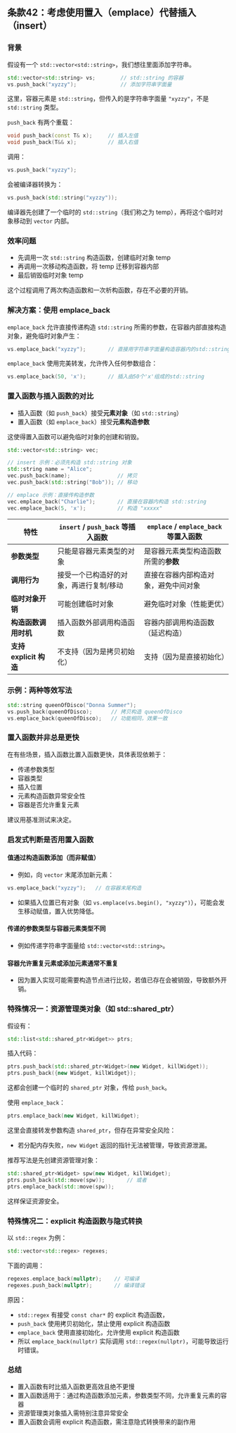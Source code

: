 ## 条款42：考虑使用置入（emplace）代替插入（insert）

### 背景

假设有一个 `std::vector<std::string>`，我们想往里面添加字符串。

```cpp
std::vector<std::string> vs;        // std::string 的容器
vs.push_back("xyzzy");              // 添加字符串字面量
```

这里，容器元素是 `std::string`，但传入的是字符串字面量 `"xyzzy"`，不是 `std::string` 类型。

`push_back` 有两个重载：

```cpp
void push_back(const T& x);     // 插入左值
void push_back(T&& x);          // 插入右值
```

调用：

```cpp
vs.push_back("xyzzy");
```

会被编译器转换为：

```cpp
vs.push_back(std::string("xyzzy"));
```

编译器先创建了一个临时的 `std::string`（我们称之为 temp），再将这个临时对象移动到 `vector` 内部。

### 效率问题

- 先调用一次 `std::string` 构造函数，创建临时对象 temp
- 再调用一次移动构造函数，将 temp 迁移到容器内部
- 最后销毁临时对象 temp

这个过程调用了两次构造函数和一次析构函数，存在不必要的开销。

### 解决方案：使用 emplace_back

`emplace_back` 允许直接传递构造 `std::string` 所需的参数，在容器内部直接构造对象，避免临时对象产生：

```cpp
vs.emplace_back("xyzzy");       // 直接用字符串字面量构造容器内的std::string
```

`emplace_back` 使用完美转发，允许传入任何参数组合：

```cpp
vs.emplace_back(50, 'x');       // 插入由50个'x'组成的std::string
```

### 置入函数与插入函数的对比

- 插入函数（如 `push_back`）接受**元素对象**（如 `std::string`）
- 置入函数（如 `emplace_back`）接受**元素构造参数**

这使得置入函数可以避免临时对象的创建和销毁。

```cpp
std::vector<std::string> vec;

// insert 示例：必须先构造 std::string 对象
std::string name = "Alice";
vec.push_back(name);               // 拷贝
vec.push_back(std::string("Bob")); // 移动

// emplace 示例：直接传构造参数
vec.emplace_back("Charlie");       // 直接在容器内构造 std::string
vec.emplace_back(5, 'x');          // 构造 "xxxxx"
```

| 特性                   | `insert` / `push_back` 等插入函数       | `emplace` / `emplace_back` 等置入函数 |
| ---------------------- | --------------------------------------- | ------------------------------------- |
| **参数类型**           | 只能是容器元素类型的对象                | 是容器元素类型构造函数所需的**参数**  |
| **调用行为**           | 接受一个已构造好的对象，再进行复制/移动 | 直接在容器内部构造对象，避免中间对象  |
| **临时对象开销**       | 可能创建临时对象                        | 避免临时对象（性能更优）              |
| **构造函数调用时机**   | 插入函数外部调用构造函数                | 容器内部调用构造函数（延迟构造）      |
| **支持 explicit 构造** | 不支持（因为是拷贝初始化）              | 支持（因为是直接初始化）              |

### 示例：两种等效写法

```cpp
std::string queenOfDisco("Donna Summer");
vs.push_back(queenOfDisco);      // 拷贝构造 queenOfDisco
vs.emplace_back(queenOfDisco);   // 功能相同，效果一致
```

### 置入函数并非总是更快

在有些场景，插入函数比置入函数更快，具体表现依赖于：

- 传递参数类型
- 容器类型
- 插入位置
- 元素构造函数异常安全性
- 容器是否允许重复元素

建议用基准测试来决定。

### 启发式判断是否用置入函数

#### **值通过构造函数添加（而非赋值）**
- 例如，向 `vector` 末尾添加新元素：

```cpp
vs.emplace_back("xyzzy");   // 在容器末尾构造
```

- 如果插入位置已有对象（如 `vs.emplace(vs.begin(), "xyzzy")`），可能会发生移动赋值，置入优势降低。

#### **传递的参数类型与容器元素类型不同**
- 例如传递字符串字面量给 `std::vector<std::string>`。

#### **容器允许重复元素或添加元素通常不重复**
- 因为置入实现可能需要构造节点进行比较，若值已存在会被销毁，导致额外开销。

### 特殊情况一：资源管理类对象（如 std::shared_ptr）

假设有：

```cpp
std::list<std::shared_ptr<Widget>> ptrs;
```

插入代码：

```cpp
ptrs.push_back(std::shared_ptr<Widget>(new Widget, killWidget));
ptrs.push_back({new Widget, killWidget});
```

这都会创建一个临时的 `shared_ptr` 对象，传给 `push_back`。

使用 `emplace_back`：

```cpp
ptrs.emplace_back(new Widget, killWidget);
```

这里会直接转发参数构造 `shared_ptr`，但存在异常安全风险：

- 若分配内存失败，`new Widget` 返回的指针无法被管理，导致资源泄漏。

推荐写法是先创建资源管理对象：

```cpp
std::shared_ptr<Widget> spw(new Widget, killWidget);
ptrs.push_back(std::move(spw));       // 或者
ptrs.emplace_back(std::move(spw));
```

这样保证资源安全。

### 特殊情况二：explicit 构造函数与隐式转换

以 `std::regex` 为例：

```cpp
std::vector<std::regex> regexes;
```

下面的调用：

```cpp
regexes.emplace_back(nullptr);    // 可编译
regexes.push_back(nullptr);       // 编译错误
```

原因：

- `std::regex` 有接受 `const char*` 的 explicit 构造函数，
- `push_back` 使用拷贝初始化，禁止使用 explicit 构造函数
- `emplace_back` 使用直接初始化，允许使用 explicit 构造函数
- 所以 `emplace_back(nullptr)` 实际调用 `std::regex(nullptr)`，可能导致运行时错误。

### 总结

- 置入函数有时比插入函数更高效且绝不更慢
- 置入函数适用于：通过构造函数添加元素，参数类型不同，允许重复元素的容器
- 资源管理类对象插入需特别注意异常安全
- 置入函数会调用 explicit 构造函数，需注意隐式转换带来的副作用

